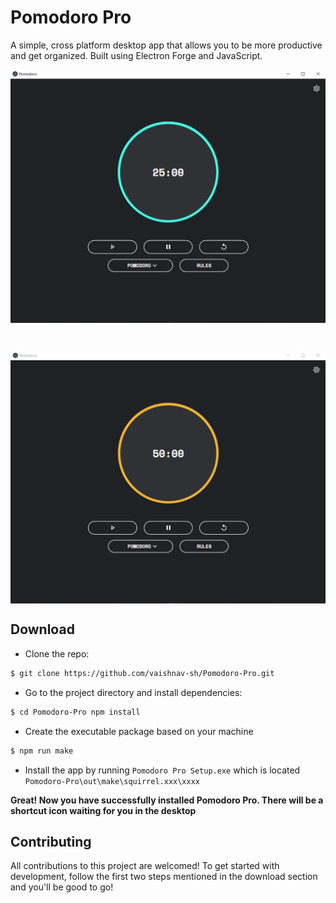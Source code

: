 # Pomodoro Pro

A simple, cross platform desktop app that allows you to be more productive and get organized. Built using Electron Forge and JavaScript.

<p align="center">
<img src="./readme screenshot.png" alt="pomodoro screenshot" width="700" align="center">
</p>
<br>
<p align="center">
<img src="./readme screenshot 2.png" alt="pomodoro screenshot" width="700" align="center">
</p>

## Download

- Clone the repo:

```bash
$ git clone https://github.com/vaishnav-sh/Pomodoro-Pro.git
```

- Go to the project directory and install dependencies:

```bash
$ cd Pomodoro-Pro npm install
```

- Create the executable package based on your machine

```bash
$ npm run make
```

- Install the app by running `Pomodoro Pro Setup.exe` which is located `Pomodoro-Pro\out\make\squirrel.xxx\xxxx`

**Great! Now you have successfully installed Pomodoro Pro. There will be a shortcut icon waiting for you in the desktop**

## Contributing

All contributions to this project are welcomed! To get started with development, follow the first two steps mentioned in the download section and you'll be good to go!
